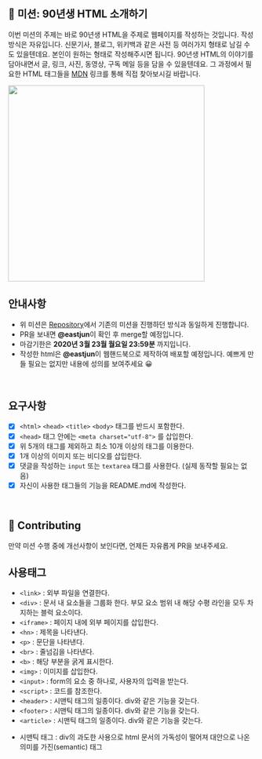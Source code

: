 
## 🚀 미션: 90년생 HTML 소개하기

이번 미션의 주제는 바로 90년생 HTML을 주제로 웹페이지를 작성하는 것입니다.
작성방식은 자유입니다. 
신문기사, 블로그, 위키백과 같은 사전 등 여러가지 형태로 남길 수도 있을텐데요. 본인이 원하는 형태로 작성해주시면 됩니다. 
90년생 HTML의 이야기를 담아내면서 글, 링크, 사진, 동영상, 구독 메일 등을 담을 수 있을텐데요. 그 과정에서 필요한 HTML 태그들을 [MDN](https://developer.mozilla.org/ko/docs/Web/HTML/Element) 링크를 통해 직접 찾아보시길 바랍니다.

<img src="https://techcourse-storage.s3.ap-northeast-2.amazonaws.com/2020-03-16T10:41:53.786image.png" width="400">

<br/>

## 안내사항

- 위 미션은 [Repository](https://github.com/woowacourse/html)에서 기존의 미션을 진행하던 방식과 동일하게 진행합니다.
- PR을 보내면 **@eastjun**이 확인 후 merge할 예정입니다.
- 마감기한은 **2020년 3월 23월 월요일 23:59분** 까지입니다.
- 작성한 html은  **@eastjun**이 웹핸드북으로 제작하여 배포할 예정입니다. 예쁘게 만들 필요는 없지만 내용에 성의를 보여주세요 😀

<br/>

## 요구사항 

- [x]  `<html>` `<head>` `<title>`  `<body>` 태그를 반드시 포함한다. 
- [x]  `<head>` 태그 안에는 `<meta charset="utf-8">` 를 삽입한다.
- [x]  위 5개의 태그를 제외하고 최소 10개 이상의 태그를 이용한다.
- [x]  1개 이상의 이미지 또는 비디오를 삽입한다.
- [x]  댓글을 작성하는 `input` 또는 `textarea` 태그를 사용한다. (실제 동작할 필요는 없음)
- [x]  자신이 사용한 태그들의 기능을 README.md에 작성한다.

<br/>

## 👏 Contributing

만약 미션 수행 중에 개선사항이 보인다면, 언제든 자유롭게 PR을 보내주세요. 


## 사용태그

- `<link>` : 외부 파일을 연결한다.
- `<div>` : 문서 내 요소들을 그룹화 한다. 부모 요소 범위 내 해당 수평 라인을 모두 차지하는 블럭 요소이다.
- `<iframe>` : 페이지 내에 외부 페이지를 삽입한다.
- `<hn>` : 제목을 나타낸다.
- `<p>` : 문단을 나타낸다.
- `<br>` : 줄넘김을 나타낸다.
- `<b>` : 해당 부분을 굵게 표시한다.
- `<img>` : 이미지를 삽입한다.
- `<input>` : form의 요소 중 하나로, 사용자의 입력을 받는다.
- `<script>` : 코드를 참조한다.
- `<header>` : 시맨틱 태그의 일종이다. div와 같은 기능을 갖는다.
- `<footer>` : 시맨틱 태그의 일종이다. div와 같은 기능을 갖는다.
- `<article>` : 시맨틱 태그의 일종이다. div와 같은 기능을 갖는다.

* 시맨틱 태그 : div의 과도한 사용으로 html 문서의 가독성이 떨어져 대안으로 나온 의미를 가진(semantic) 태그